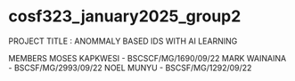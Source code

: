 # cosf323_january2025_group2

PROJECT TITLE : ANOMMALY BASED IDS WITH AI LEARNING

MEMBERS
MOSES KAPKWESI - BSCSCF/MG/1690/09/22
MARK WAINAINA - BSCSF/MG/2993/09/22
NOEL MUNYU - BSCSF/MG/1292/09/22
